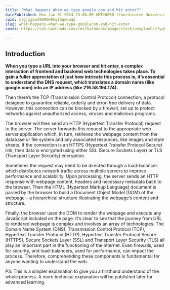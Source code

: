 ```yaml
---
title: "What Happens When we type google.com and hit enter?"
datePublished: Mon Jan 01 2024 23:00:00 GMT+0000 (Coordinated Universal Time)
cuid: clgjxg2uh000009mg1hqm6uqb
slug: what-happens-when-we-type-googlecom-and-hit-enter
cover: https://cdn.hashnode.com/res/hashnode/image/stock/unsplash/cYyqhdbJ9TI/upload/d30e7bd2a43c081f03e151013139f32f.jpeg

---
```


## **Introduction**

**When you type a URL into your browser and hit enter, a complex interaction of frontend and backend web technologies takes place. To gain a fuller appreciation of just how intricate this process is, it’s essential to understand the DNS request, which translates a domain name (like google.com) into an IP address (like 216.58.194.174).**

Then there’s the TCP (Transmission Control Protocol) connection; a protocol designed to guarantee reliable, orderly and error-free delivery of data. However, this connection can be blocked by a firewall, set up to protect networks against unauthorized access, viruses and malicious programs.

The browser will then send an HTTP (Hypertext Transfer Protocol) request to the server. The server forwards this request to the appropriate web server application which, in turn, retrieves the webpage content from the database or file system and any associated resources, like images and style sheets. If the connection is an HTTPS (Hypertext Transfer Protocol Secure) link, then data is encrypted using either SSL (Secure Sockets Layer) or TLS (Transport Layer Security) encryption.

Sometimes the request may need to be directed through a load-balancer which distributes network traffic across multiple servers to improve performance and scalability. Upon processing, the server sends an HTTP response with webpage content, headers and necessary metadata back to the browser. Then the HTML (Hypertext Markup Language) document is parsed by the browser to build a Document Object Model (DOM) of the webpage – a hierarchical structure illustrating the webpage’s content and structure.

Finally, the browser uses the DOM to render the webpage and execute any JavaScript included on the page. It’s clear to see that the journey from URL to rendered webpage is complex and involves an array of technologies. The Domain Name System (DNS), Transmission Control Protocol (TCP), Hypertext Transfer Protocol (HTTP), Hypertext Transfer Protocol Secure (HTTPS), Secure Sockets Layer (SSL) and Transport Layer Security (TLS) all play an important part in the functioning of the internet. Even firewalls, used for security, and load-balancers, used for performance, can impact the process. Therefore, comprehending these components is fundamental for anyone wanting to understand the web.

PS: This is a simpler explanation to give you a firsthand understand of the whole process. A more technical explanation will be published later for advanced learning.